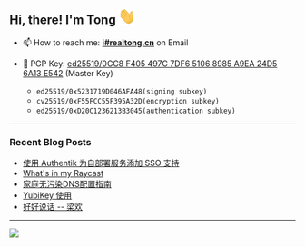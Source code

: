 ## Hi, there! I'm Tong <img src="https://raw.githubusercontent.com/realtong/realtong/main/wave.gif" width="30px">


- 📫 How to reach me: **[i#realtong.cn](mailto:i@realtong.cn)** on Email
- 🔑 PGP Key: [ed25519/0CC8 F405 497C 7DF6 5106 8985 A9EA 24D5 6A13 E542](https://github.com/RealTong.gpg) (Master Key)
  
  - `ed25519/0x5231719D046AFA48(signing subkey)`
  - `cv25519/0xF55FCC55F395A32D(encryption subkey)`
  - `ed25519/0xD20C1236213B3045(authentication subkey)`
---
### Recent Blog Posts
<!-- BLOG-POST-LIST:START -->
- [使用 Authentik 为自部署服务添加 SSO 支持](https://www.realtong.cn/posts/authentik-sso/)
- [What&#39;s in my Raycast](https://www.realtong.cn/posts/what-s-in-my-raycast/)
- [家庭无污染DNS配置指南](https://www.realtong.cn/posts/dns-configuration/)
- [YubiKey 使用](https://www.realtong.cn/posts/yubikey-guide/)
- [好好说话 -- 梁欢](https://www.realtong.cn/posts/hao-hao-shuo-hua/)
<!-- BLOG-POST-LIST:END -->

---
![](https://pixel-profile.vercel.app/api/github-stats?username=RealTong&screen_effect=true&background=linear-gradient(to%20bottom%20right%2C%20%232aeeff%2C%20%235580eb))

